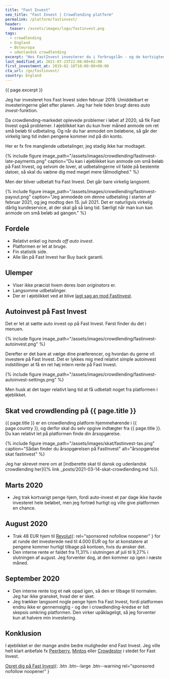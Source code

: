 ```yaml
---
title: "Fast Invest"
seo_title: "Fast Invest | Crowdlending platform"
permalink: /platform/fastinvest/
header:
  teaser: /assets/images/logo/fastinvest.png
tags:
  - crowdlending
  - England
  - Østeuropa
  - udenlandsk crowdlending
excerpt: "Hos FastInvest investerer du i forbrugslån - og de kortsigtede lån kan give op til 14% årligt."
last_modified_at: 2021-07-23T22:08:00+02:00
first_investment_at: 2019-02-18T10:00:00+08:00
cta_url: /go/fastinvest/
country: England
---
```


{{ page.excerpt }}

Jeg har investeret hos Fast Invest siden februar 2019. Umiddelbart er investeringerne gået efter planen. Jeg har hele tiden brugt deres _auto invest_-funktion.

Da crowdlending-markedet oplevede problemer i løbet af 2020, så fik Fast Invest også problemer. I øjeblikket kan du kun hver måned anmode om ret små beløb til udbetaling. Og når du har anmodet om beløbene, så går der virkelig lang tid inden pengene kommer ind på din konto.

Her er fx fire manglende udbetalinger, jeg stadig ikke har modtaget.

{% include figure image_path="/assets/images/crowdlending/fastinvest-late-payments.png" caption="Du kan i øjeblikket kun anmode om små beløb på Fast Invest, og selvom de lover, at udbetalingerne vil falde på bestemte datoer, så skal du væbne dig med meget mere tålmodighed." %}

Men der bliver udbetalt fra Fast Invest. Det går bare virkelig langsomt.

{% include figure image_path="/assets/images/crowdlending/fastinvest-payout.png" caption="Jeg anmodede om denne udbetaling i starten af februar 2021, og jeg modtog den 15. juli 2021. Det er naturligvis virkelig dårlig kundeservice, at der skal gå så lang tid. Særligt når man kun kan anmode om små beløb ad gangen." %}

## Fordele

- Relativt enkel og _hands off_ _auto invest_.
- Platformen er let at bruge.
- Fin statistik side.
- Alle lån på Fast Invest har Buy back garanti.

## Ulemper

- Viser ikke præcist hvem deres _loan originators_ er.
- Langsomme udbetalinger.
- Der er i øjeblikket ved at blive [lagt sag an mod FastInvest](https://p2p.holdings/p2p-lawsuits).

## Autoinvest på Fast Invest

Det er let at sætte auto invest op på Fast Invest. Først finder du det i menuen.

{% include figure image_path="/assets/images/crowdlending/fastinvest-autoinvest.png" %}

Derefter er det bare at vælge dine præferencer, og hvordan du gerne vil investere på Fast Invest. Det er lykkes mig med relativt simple autoinvest indstillinger at få en ret høj intern rente på Fast Invest.

{% include figure image_path="/assets/images/crowdlending/fastinvest-autoinvest-settings.png" %}

Men husk at det tager relativt lang tid at få udbetalt noget fra platformen i øjeblikket.

## Skat ved crowdlending på {{ page.title }}

{{ page.title }} er en crowdlending platform hjemmehørende i {{ page.country }}, og derfor skal du selv opgive indtægter fra {{ page.title }}. Du kan relativt let på platformen finde din årsopgørelse.

{% include figure image_path="/assets/images/skat/fastinvest-tax.png" caption="Sådan finder du årsopgørelsen på FastInvest" alt="årsopgørelse skat fastinvest" %}

Jeg har skrevet mere om at [indberette skat til dansk og udenlandsk crowdlending her]({% link _posts/2021-03-14-skat-crowdlending.md %}).

## Marts 2020

- Jeg trak kortvarigt penge hjem, fordi auto-invest et par dage ikke havde investeret hele beløbet, men jeg fortrød hurtigt og ville give platformen en chance.

## August 2020

- Trak 48 EUR hjem til [Revolut](/go/revolut/){: rel="sponsored nofollow noopener" } for at runde det investerede ned til 4.000 EUR og for at konstatere at pengene kommer hurtigt tilbage på kontoen, hvis du ønsker det.
- Den interne rente er faldet fra 11,31% i slutningen af juli til 9,27% i slutningen af august. Jeg forventer dog, at den kommer op igen i næste måned.

## September 2020

- Den interne rente tog et nøk opad igen, så den er tilbage til normalen. Jeg har ikke gransket, hvad der er sket.
- Jeg trækker langsomt nogle penge hjem fra Fast Invest, fordi platformen endnu ikke er gennemsigtig - og der i crowdlending-kredse er lidt skepsis omkring platformen. Den virker upåklageligt, så jeg forventer kun at halvere min investering.

## Konklusion

I øjeblikket er der mange andre bedre muligheder end Fast Invest. Jeg ville helt klart anbefale fx [Peerberry](/platform/peerberry/), [Mintos](/platform/mintos) eller [Crowdestor](/platform/crowdestor/) i stedet for Fast Invest.

[Opret dig på Fast Invest](/go/fastinvest/){: .btn .btn--large .btn--warning rel="sponsored nofollow noopener" }
